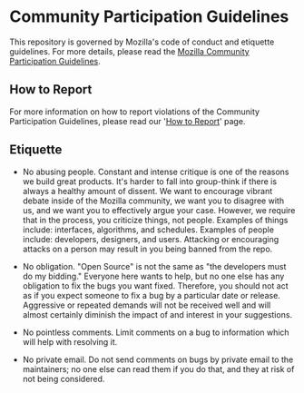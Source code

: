 # Community Participation Guidelines

This repository is governed by Mozilla's code of conduct and etiquette guidelines.
For more details, please read the
[Mozilla Community Participation Guidelines](https://www.mozilla.org/about/governance/policies/participation/).

## How to Report

For more information on how to report violations of the Community Participation Guidelines, please read our '[How to Report](https://www.mozilla.org/about/governance/policies/participation/reporting/)' page.

## Etiquette

- No abusing people. Constant and intense critique is one of the reasons we build great products. It's harder to fall into group-think if there is always a healthy amount of dissent. We want to encourage vibrant debate inside of the Mozilla community, we want you to disagree with us, and we want you to effectively argue your case. However, we require that in the process, you criticize things, not people. Examples of things include: interfaces, algorithms, and schedules. Examples of people include: developers, designers, and users. Attacking or encouraging attacks on a person may result in you being banned from the repo.

- No obligation. "Open Source" is not the same as "the developers must do my bidding." Everyone here wants to help, but no one else has any obligation to fix the bugs you want fixed. Therefore, you should not act as if you expect someone to fix a bug by a particular date or release. Aggressive or repeated demands will not be received well and will almost certainly diminish the impact of and interest in your suggestions.

- No pointless comments. Limit comments on a bug to information which will help with resolving it.

- No private email. Do not send comments on bugs by private email to the maintainers; no one else can read them if you do that, and they at risk of not being considered.
